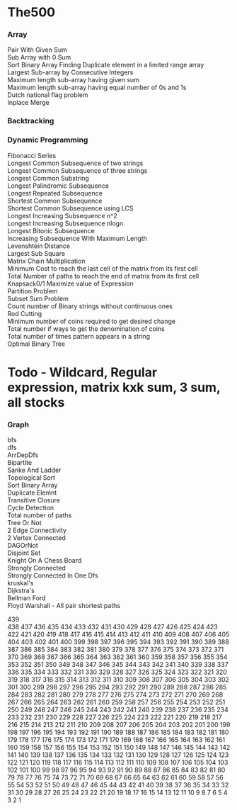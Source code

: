 # The500

### Array
Pair With Given Sum  
Sub Array with 0 Sum  
Sort Binary Array 
Finding Duplicate element in a limited range array  
Largest Sub-array by Consecutive Integers  
Maximum length sub-array having given sum  
Maximum length sub-array having equal number of 0s and 1s  
Dutch national flag problem  
Inplace Merge  


### Backtracking

### Dynamic Programming
Fibonacci Series  
Longest Common Subsequence of two strings  
Longest Common Subsequence of three strings  
Longest Common Substring  
Longest Palindromic Subsequence  
Longest Repeated Subsequence  
Shortest Common Subsequence  
Shortest Common Subsequence using LCS  
Longest Increasing Subsequence n^2  
Longest Increasing Subsequence nlogn  
Longest Bitonic Subsequence  
Increasing Subsequence With Maximum Length  
Levenshtein Distance  
Largest Sub Square  
Matrix Chain Multiplication  
Minimum Cost to reach the last cell of the matrix from its first cell  
Total Number of paths to reach the end of matrix from its first cell
Knapsack0/1
Maximize value of Expression  
Partition Problem  
Subset Sum Problem  
Count number of Binary strings without continuous ones  
Rod Cutting   
Minimum number of coins required to get desired change  
Total number if ways to get the denomination of coins  
Total number of times pattern appears in a string  
Optimal Binary Tree  

# Todo - Wildcard, Regular expression, matrix kxk sum, 3 sum, all stocks

### Graph
bfs  
dfs <br />
ArrDepDfs  
Bipartite  
Sanke And Ladder  
Topological Sort  
Sort Binary Array   
Duplicate Elemnt  
Transitive Closure  
Cycle Detection  
Total number of paths  
Tree Or Not  
2 Edge Connectivity  
2 Vertex Connected  
DAGOrNot  
Disjoint Set  
Knight On A Chess Board  
Strongly Connected  
Strongly Connected In One Dfs  
kruskal's  
Dijkstra's  
Bellman Ford  
Floyd Warshall - All pair shortest paths  

439  
438
437
436
435
434
433
432
431
430
429
428
427
426
425
424
423
422
421
420
419
418
417
416
415
414
413
412
411
410
409
408
407
406
405
404
403
402
401
400
399
398
397
396
395
394
393
392
391
390
389
388
387
386
385
384
383
382
381
380
379
378
377
376
375
374
373
372
371
370
369
368
367
366
365
364
363
362
361
360
359
358
357
356
355
354
353
352
351
350
349
348
347
346
345
344
343
342
341
340
339
338
337
336
335
334
333
332
331
330
329
328
327
326
325
324
323
322
321
320
319
318
317
316
315
314
313
312
311
310
309
308
307
306
305
304
303
302
301
300
299
298
297
296
295
294
293
292
291
290
289
288
287
286
285
284
283
282
281
280
279
278
277
276
275
274
273
272
271
270
269
268
267
266
265
264
263
262
261
260
259
258
257
256
255
254
253
252
251
250
249
248
247
246
245
244
243
242
241
240
239
238
237
236
235
234
233
232
231
230
229
228
227
226
225
224
223
222
221
220
219
218
217
216
215
214
213
212
211
210
209
208
207
206
205
204
203
202
201
200
199
198
197
196
195
194
193
192
191
190
189
188
187
186
185
184
183
182
181
180
179
178
177
176
175
174
173
172
171
170
169
168
167
166
165
164
163
162
161
160
159
158
157
156
155
154
153
152
151
150
149
148
147
146
145
144
143
142
141
140
139
138
137
136
135
134
133
132
131
130
129
128
127
126
125
124
123
122
121
120
119
118
117
116
115
114
113
112
111
110
109
108
107
106
105
104
103
102
101
100
99
98
97
96
95
94
93
92
91
90
89
88
87
86
85
84
83
82
81
80
79
78
77
76
75
74
73
72
71
70
69
68
67
66
65
64
63
62
61
60
59
58
57
56
55
54
53
52
51
50
49
48
47
46
45
44
43
42
41
40
39
38
37
36
35
34
33
32
31
30
29
28
27
26
25
24
23
22
21
20
19
18
17
16
15
14
13
12
11
10
9
8
7
6
5
4
3
2
1

